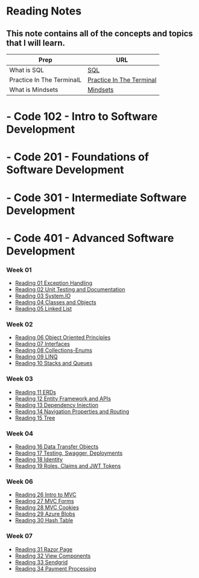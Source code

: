 # Reading Notes

## This note contains all of the concepts and topics that I will learn.

| Prep                      | URL                                                                        |
| ------------------------- | -------------------------------------------------------------------------- |
| What is SQL               | [SQL](Introductionto-SQL/IntroductionToSQL.md)                              |
| Practice In The TerminalL | [Practice In The Terminal](PracticeIn-The-Terminal/PracticeInTheTerminal.md) |
| What is Mindsets          | [Mindsets](Mindsets.md)                                                    |

# - Code 102 - Intro to Software Development

# - Code 201 - Foundations of Software Development

# - Code 301 - Intermediate Software Development

# - Code 401 - Advanced Software Development

### Week 01

- [Reading 01 Exception Handling](Exception-Handling/ExceptionHandling.md)
- [Reading 02 Unit Testing and Documentation](Unit-Testing-and-Documentation/UnitTestingandDocumentation.md)
- [Reading 03 System.IO](File-Manipulation-System-IO/system.md)
- [Reading 04 Classes and Objects](Classes-Objects/Classes_Objects.md)
- [Reading 05 Linked List](Linked-Lists/LinkedLists.md)

### Week 02

- [Reading 06 Object Oriented Principles](Object-Oriented-Principles/ObjectOrientedPrinciples.md)
- [Reading 07 Interfaces](Interfaces/Interfaces.md)
- [Reading 08 Collections-Enums](Collections-Enums/Collections-Enums.md)
- [Reading 09 LINQ](LINQ/LINQ.md)
- [Reading 10 Stacks and Queues](Stacks-and-Queues/Stacks-and-Queues.md)

### Week 03

- [Reading 11 ERDs](Introduction-to-Databases-and-ERDs/Introduction-to-Databases-and-ERDs.md)
- [Reading 12 Entity Framework and APIs](Entity-Framework-and-APIs/Entity-Framework-and-APIs.md)
- [Reading 13 Dependency Injection](Dependency-Injection/Dependency-Injection.md)
- [Reading 14 Navigation Properties and Routing](Navigation-Properties-and-Routing/Navigation-Properties-and-Routing.md)
- [Reading 15 Tree](Tree/Tree.md)

### Week 04

- [Reading 16 Data Transfer Objects](Data-Transfer-Objects/Data-Transfer-Objects.md)
- [Reading 17 Testing, Swagger, Deployments](Testing-Swagger-Deployments/Testing-Swagger-Deployments.md)
- [Reading 18 Identity](Identity/Identity.md)
- [Reading 19 Roles, Claims and JWT Tokens](Roles-Claims-Tokens/Roles-Claims-Tokens.md)

### Week 06
- [Reading 26 Intro to MVC](MVC/MVC.md)
- [Reading 27 MVC Forms](MVC-Forms/MVC-Forms.md)
- [Reading 28 MVC Cookies](MVC-Cookies/MVC-Cookies.md)
- [Reading 29 Azure Blobs](Azure-Blobs/Azure-Blobs.md)
- [Reading 30 Hash Table](Hash-Tables/Hash-Tables.md)

### Week 07
- [Reading 31 Razor Page](Razor-Pages/Razor-Pages.md)
- [Reading 32 View Components](View-Components/View-Components.md)
- [Reading 33 Sendgrid](Sendgrid/Sendgrid.md)
- [Reading 34 Payment Processing](Payment-Processing/Payment-Processing.md)









